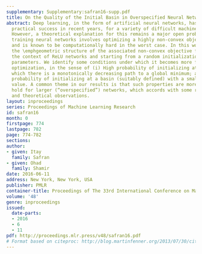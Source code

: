 ```yaml
---
supplementary: Supplementary:safran16-supp.pdf
title: On the Quality of the Initial Basin in Overspecified Neural Networks
abstract: Deep learning, in the form of artificial neural networks, has achieved remarkable
  practical success in recent years, for a variety of difficult machine learning applications.
  However, a theoretical explanation for this remains a major open problem, since
  training neural networks involves optimizing a highly non-convex objective function,
  and is known to be computationally hard in the worst case. In this work, we study
  the \emphgeometric structure of the associated non-convex objective function, in
  the context of ReLU networks and starting from a random initialization of the network
  parameters. We identify some conditions under which it becomes more favorable to
  optimization, in the sense of (i) High probability of initializing at a point from
  which there is a monotonically decreasing path to a global minimum; and (ii) High
  probability of initializing at a basin (suitably defined) with a small minimal objective
  value. A common theme in our results is that such properties are more likely to
  hold for larger (“overspecified”) networks, which accords with some recent empirical
  and theoretical observations.
layout: inproceedings
series: Proceedings of Machine Learning Research
id: safran16
month: 0
firstpage: 774
lastpage: 782
page: 774-782
sections: 
author:
- given: Itay
  family: Safran
- given: Ohad
  family: Shamir
date: 2016-06-11
address: New York, New York, USA
publisher: PMLR
container-title: Proceedings of The 33rd International Conference on Machine Learning
volume: '48'
genre: inproceedings
issued:
  date-parts:
  - 2016
  - 6
  - 11
pdf: http://proceedings.mlr.press/v48/safran16.pdf
# Format based on citeproc: http://blog.martinfenner.org/2013/07/30/citeproc-yaml-for-bibliographies/
---
```

